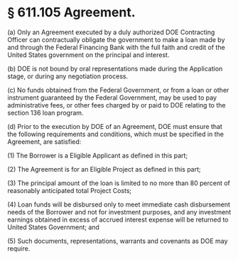 # § 611.105   Agreement.

(a) Only an Agreement executed by a duly authorized DOE Contracting Officer can contractually obligate the government to make a loan made by and through the Federal Financing Bank with the full faith and credit of the United States government on the principal and interest.


(b) DOE is not bound by oral representations made during the Application stage, or during any negotiation process.


(c) No funds obtained from the Federal Government, or from a loan or other instrument guaranteed by the Federal Government, may be used to pay administrative fees, or other fees charged by or paid to DOE relating to the section 136 loan program.


(d) Prior to the execution by DOE of an Agreement, DOE must ensure that the following requirements and conditions, which must be specified in the Agreement, are satisfied:


(1) The Borrower is a Eligible Applicant as defined in this part;


(2) The Agreement is for an Eligible Project as defined in this part;


(3) The principal amount of the loan is limited to no more than 80 percent of reasonably anticipated total Project Costs;


(4) Loan funds will be disbursed only to meet immediate cash disbursement needs of the Borrower and not for investment purposes, and any investment earnings obtained in excess of accrued interest expense will be returned to United States Government; and


(5) Such documents, representations, warrants and covenants as DOE may require.




